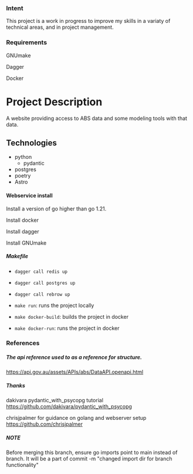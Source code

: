 ### Intent
This project is a work in progress to improve my skills in a variaty of technical areas, and in project management.

### Requirements
GNUmake

Dagger

Docker


# Project Description
A website providing access to ABS data and some modeling tools with that data.

## Technologies
- python
    - pydantic
- postgres
- poetry
- Astro

#### Webservice install

Install a version of go higher than go 1.21.

Install docker

Install dagger

Install GNUmake

##### Makefile

- `dagger call redis up`
- `dagger call postgres up`
- `dagger call rebrow up`

- `make run`: runs the project locally
- `make docker-build`: builds the project in docker
- `make docker-run`: runs the project in docker


### References

##### The api reference used to as a reference for structure.
https://api.gov.au/assets/APIs/abs/DataAPI.openapi.html


##### Thanks
dakivara pydantic_with_psycopg tutorial
https://github.com/dakivara/pydantic_with_psycopg

chrisjpalmer for guidance on golang and webserver setup
https://github.com/chrisjpalmer



##### NOTE
Before merging this branch, ensure go imports point to main instead of branch.
It will be a part of commit -m "changed import dir for branch functionality"
